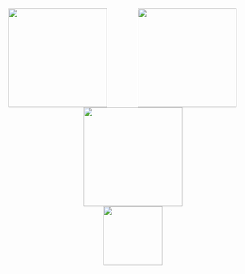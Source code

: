 <div style="display: grid; grid-template-columns: 1fr 1fr; gap: 20px; align-items: center;">
    <a href="https://www.codewars.com/users/zkryaev">
      <img src="https://github.r2v.ch/codewars?user=zkryaev&theme=gradient_by_level&hide_clan=true" style="width: 200px; height: 200px; object-fit: contain;" />
    </a>
    <a href="https://leetcode.com/u/zkryaev/">
      <img src="https://leetcard.jacoblin.cool/zkryaev?theme=dark&font=Roboto" style="width: 200px; height: 200px; object-fit: contain;" />
    </a>
</div>




<div id="header" align="center">
  <img src="https://media.giphy.com/media/WodOtJNNNQEXRSSXp2/giphy.gif" width="200"/>
</div>

<div id="header" align="center">
  <a href="https://t.me/zkryaev">
  <img src="https://img.shields.io/badge/Telegram-2CA5E0?style=for-the-badge&logo=telegram&logoColor=white" width="120"/>
  </a>
</div>

<br>
